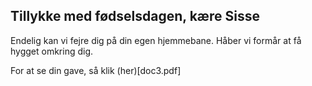 ## Tillykke med fødselsdagen, kære Sisse

Endelig kan vi fejre dig på din egen hjemmebane. Håber vi formår at få hygget omkring dig.

For at se din gave, så klik (her)[doc3.pdf]


